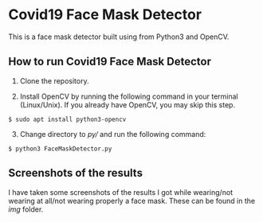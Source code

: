 # Covid19 Face Mask Detector
This is a face mask detector built using from Python3 and OpenCV.

## How to run Covid19 Face Mask Detector
1. Clone the repository.

2. Install OpenCV by running the following command in your terminal (Linux/Unix). If you already have OpenCV, you may skip this step.
``` 
$ sudo apt install python3-opencv
```
3. Change directory to _py/_ and run the following command:
```
$ python3 FaceMaskDetector.py
```

## Screenshots of the results
I have taken some screenshots of the results I got while wearing/not wearing at all/not wearing properly a face mask. 
These can be found in the _img_ folder.
